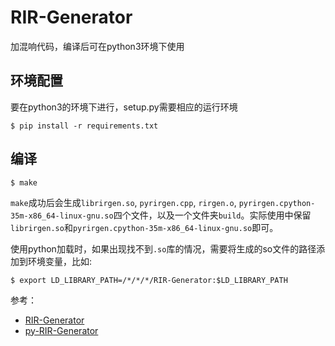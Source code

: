 # RIR-Generator

加混响代码，编译后可在python3环境下使用

## 环境配置

要在python3的环境下进行，setup.py需要相应的运行环境

```
$ pip install -r requirements.txt
```

## 编译

```
$ make
```

`make`成功后会生成`librirgen.so`, `pyrirgen.cpp`, `rirgen.o`, `pyrirgen.cpython-35m-x86_64-linux-gnu.so`四个文件，以及一个文件夹`build`。实际使用中保留`librirgen.so`和`pyrirgen.cpython-35m-x86_64-linux-gnu.so`即可。

使用python加载时，如果出现找不到`.so`库的情况，需要将生成的so文件的路径添加到环境变量，比如:

```
$ export LD_LIBRARY_PATH=/*/*/*/RIR-Generator:$LD_LIBRARY_PATH
```


参考：
- [RIR-Generator](https://github.com/ehabets/RIR-Generator/tree/5eb70f066b74ff18c2be61c97e8e666f8492c149)
- [py-RIR-Generator](https://github.com/srikanthrajch/py-RIR-Generator)
